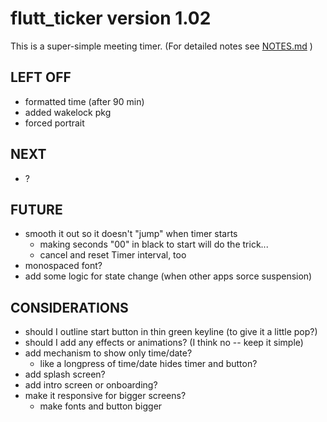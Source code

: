 # flutt_ticker version 1.02
This is a super-simple meeting timer.  (For detailed notes see [NOTES.md](./NOTES.md) )

## LEFT OFF
* formatted time (after 90 min)
* added wakelock pkg
* forced portrait

## NEXT
* ?

## FUTURE
* smooth it out so it doesn't "jump" when timer starts
    + making seconds "00" in black to start will do the trick...
    + cancel and reset Timer interval, too
* monospaced font?       
* add some logic for state change (when other apps sorce suspension)

## CONSIDERATIONS
* should I outline start button in thin green keyline (to give it a little pop?)
* should I add any effects or animations? (I think no -- keep it simple)
* add mechanism to show only time/date?
    + like a longpress of time/date hides timer and button?
* add splash screen?
* add intro screen or onboarding?
* make it responsive for bigger screens?
    + make fonts and button bigger    
